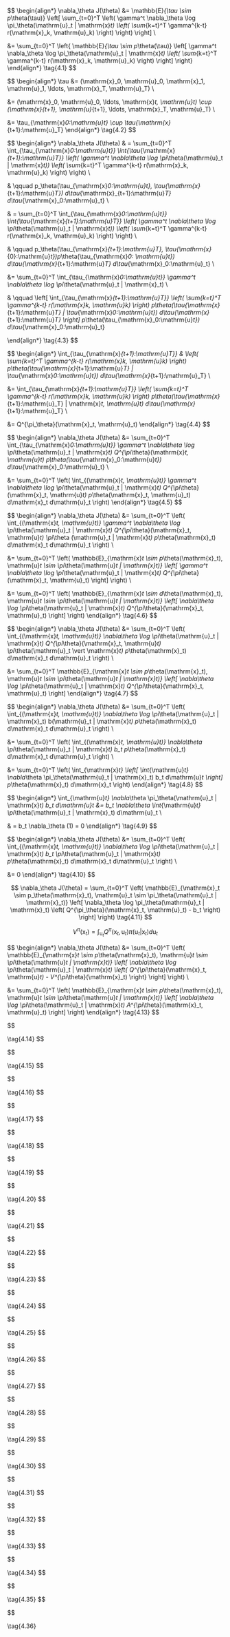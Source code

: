 $$
\begin{align*}
\nabla_\theta J(\theta) &= \mathbb{E}_{\tau \sim p_\theta(\tau)} \left[ \sum_{t=0}^T \left( \gamma^t \nabla_\theta \log \pi_\theta(\mathrm{u}_t | \mathrm{x}_t) \left( \sum_{k=t}^T \gamma^{k-t} r(\mathrm{x}_k, \mathrm{u}_k) \right) \right) \right] \\

&= \sum_{t=0}^T \left\{ \mathbb{E}_{\tau \sim p_\theta(\tau)} \left[ \gamma^t \nabla_\theta \log \pi_\theta(\mathrm{u}_t | \mathrm{x}_t) \left( \sum_{k=t}^T \gamma^{k-t} r(\mathrm{x}_k, \mathrm{u}_k) \right) \right] \right\}
\end{align*}
\tag{4.1}
$$

$$
\begin{align*}
\tau &= (\mathrm{x}_0, \mathrm{u}_0, \mathrm{x}_1, \mathrm{u}_1, \ldots, \mathrm{x}_T, \mathrm{u}_T) \\

&= (\mathrm{x}_0, \mathrm{u}_0, \ldots, \mathrm{x}_t, \mathrm{u}_t) \cup (\mathrm{x}_{t+1}, \mathrm{u}_{t+1}, \ldots, \mathrm{x}_T, \mathrm{u}_T) \\

&= \tau_{\mathrm{x}_0:\mathrm{u}_t} \cup \tau_{\mathrm{x}_{t+1}:\mathrm{u}_T}
\end{align*}
\tag{4.2}
$$

$$
\begin{align*}
\nabla_\theta J(\theta) & = \sum_{t=0}^T \int_{\tau_{\mathrm{x}_0:\mathrm{u}_t}} \int_{\tau_{\mathrm{x}_{t+1}:\mathrm{u}_T}} \left( \gamma^t \nabla_\theta \log \pi_\theta(\mathrm{u}_t | \mathrm{x}_t)) \left( \sum_{k=t}^T \gamma^{k-t} r(\mathrm{x}_k, \mathrm{u}_k) \right) \right) \\

& \qquad p_\theta(\tau_{\mathrm{x}_0:\mathrm{u}_t}, \tau_{\mathrm{x}_{t+1}:\mathrm{u}_T}) d\tau_{\mathrm{x}_{t+1}:\mathrm{u}_T} d\tau_{\mathrm{x}_0:\mathrm{u}_t} \\

& = \sum_{t=0}^T \int_{\tau_{\mathrm{x}_0:\mathrm{u}_t}} \int_{\tau_{\mathrm{x}_{t+1}:\mathrm{u}_T}} \left( \gamma^t \nabla_\theta \log \pi_\theta(\mathrm{u}_t | \mathrm{x}_t)) \left( \sum_{k=t}^T \gamma^{k-t} r(\mathrm{x}_k, \mathrm{u}_k) \right) \right) \\

& \qquad p_\theta(\tau_{\mathrm{x}_{t+1}:\mathrm{u}_T}, \tau_{\mathrm{x}_{0}:\mathrm{u}_t})p_\theta(\tau_{\mathrm{x}_0: \mathrm{u}_t}) d\tau_{\mathrm{x}_{t+1}:\mathrm{u}_T} d\tau_{\mathrm{x}_0:\mathrm{u}_t} \\

&= \sum_{t=0}^T \int_{\tau_{\mathrm{x}_0:\mathrm{u}_t}} \gamma^t \nabla_\theta \log \pi_\theta(\mathrm{u}_t | \mathrm{x}_t) \\

& \qquad \left[ \int_{\tau_{\mathrm{x}_{t+1}:\mathrm{u}_T}} \left( \sum_{k=t}^T \gamma^{k-t} r(\mathrm{x}_k, \mathrm{u}_k) \right) p_\theta(\tau_{\mathrm{x}_{t+1}:\mathrm{u}_T} | \tau_{\mathrm{x}_0:\mathrm{u}_t}) d\tau_{\mathrm{x}_{t+1}:\mathrm{u}_T} \right] p_\theta(\tau_{\mathrm{x}_0:\mathrm{u}_t}) d\tau_{\mathrm{x}_0:\mathrm{u}_t}

\end{align*}
\tag{4.3}
$$

$$
\begin{align*}
\int_{\tau_{\mathrm{x}_{t+1}:\mathrm{u}_T}} & \left( \sum_{k=t}^T \gamma^{k-t} r(\mathrm{x}_k, \mathrm{u}_k) \right) p_\theta(\tau_{\mathrm{x}_{t+1}:\mathrm{u}_T} | \tau_{\mathrm{x}_0:\mathrm{u}_t}) d\tau_{\mathrm{x}_{t+1}:\mathrm{u}_T} \\

&= \int_{\tau_{\mathrm{x}_{t+1}:\mathrm{u}_T}} \left( \sum_{k=t}^T \gamma^{k-t} r(\mathrm{x}_k, \mathrm{u}_k) \right) p_\theta(\tau_{\mathrm{x}_{t+1}:\mathrm{u}_T} | \mathrm{x}_t, \mathrm{u}_t) d\tau_{\mathrm{x}_{t+1}:\mathrm{u}_T} \\

&= Q^{\pi_\theta}(\mathrm{x}_t, \mathrm{u}_t)
\end{align*}
\tag{4.4}
$$

$$
\begin{align*}
\nabla_\theta J(\theta) &= \sum_{t=0}^T \int_{\tau_{\mathrm{x}_0:\mathrm{u}_t}} \gamma^t \nabla_\theta \log \pi_\theta(\mathrm{u}_t | \mathrm{x}_t) Q^{\pi_\theta}(\mathrm{x}_t, \mathrm{u}_t) p_\theta(\tau_{\mathrm{x}_0:\mathrm{u}_t}) d\tau_{\mathrm{x}_0:\mathrm{u}_t} \\

&= \sum_{t=0}^T \left( \int_{(\mathrm{x}_t, \mathrm{u}_t)} \gamma^t \nabla_\theta \log \pi_\theta(\mathrm{u}_t | \mathrm{x}_t) Q^{\pi_\theta}(\mathrm{x}_t, \mathrm{u}_t) p_\theta(\mathrm{x}_t, \mathrm{u}_t) d\mathrm{x}_t d\mathrm{u}_t \right)
\end{align*}
\tag{4.5}
$$

$$
\begin{align*}
\nabla_\theta J(\theta) &= \sum_{t=0}^T \left( \int_{(\mathrm{x}_t, \mathrm{u}_t)} \gamma^t \nabla_\theta \log \pi_\theta(\mathrm{u}_t | \mathrm{x}_t) Q^{\pi_\theta}(\mathrm{x}_t, \mathrm{u}_t) \pi_\theta (\mathrm{u}_t | \mathrm{x}_t) p_\theta(\mathrm{x}_t) d\mathrm{x}_t d\mathrm{u}_t \right) \\

&= \sum_{t=0}^T \left( \mathbb{E}_{\mathrm{x}_t \sim p_\theta(\mathrm{x}_t), \mathrm{u}_t \sim \pi_\theta(\mathrm{u}_t | \mathrm{x}_t)} \left[ \gamma^t \nabla_\theta \log \pi_\theta(\mathrm{u}_t | \mathrm{x}_t) Q^{\pi_\theta}(\mathrm{x}_t, \mathrm{u}_t) \right] \right) \\

&= \sum_{t=0}^T \left( \mathbb{E}_{\mathrm{x}_t \sim d_\theta(\mathrm{x}_t), \mathrm{u}_t \sim \pi_\theta(\mathrm{u}_t | \mathrm{x}_t)} \left[ \nabla_\theta \log \pi_\theta(\mathrm{u}_t | \mathrm{x}_t) Q^{\pi_\theta}(\mathrm{x}_t, \mathrm{u}_t) \right] \right)
\end{align*}
\tag{4.6}
$$

$$
\begin{align*}
\nabla_\theta J(\theta) &= \sum_{t=0}^T \left( \int_{(\mathrm{x}_t, \mathrm{u}_t)} \nabla_\theta \log \pi_\theta(\mathrm{u}_t | \mathrm{x}_t) Q^{\pi_\theta}(\mathrm{x}_t, \mathrm{u}_t) \pi_\theta(\mathrm{u}_t \vert \mathrm{x}_t) p_\theta(\mathrm{x}_t) d\mathrm{x}_t d\mathrm{u}_t \right) \\

&= \sum_{t=0}^T \mathbb{E}_{\mathrm{x}_t \sim p_\theta(\mathrm{x}_t), \mathrm{u}_t \sim \pi_\theta(\mathrm{u}_t | \mathrm{x}_t)} \left[ \nabla_\theta \log \pi_\theta(\mathrm{u}_t | \mathrm{x}_t) Q^{\pi_\theta}(\mathrm{x}_t, \mathrm{u}_t) \right]
\end{align*}
\tag{4.7}
$$

$$
\begin{align*}
\nabla_\theta J(\theta) &= \sum_{t=0}^T \left( \int_{(\mathrm{x}_t, \mathrm{u}_t)} \nabla_\theta \log \pi_\theta(\mathrm{u}_t | \mathrm{x}_t) b(\mathrm{u}_t | \mathrm{x}_t) p_\theta(\mathrm{x}_t) d\mathrm{x}_t d\mathrm{u}_t \right) \\

&= \sum_{t=0}^T \left( \int_{(\mathrm{x}_t, \mathrm{u}_t)} \nabla_\theta \pi_\theta(\mathrm{u}_t | \mathrm{x}_t) b_t p_\theta(\mathrm{x}_t) d\mathrm{x}_t d\mathrm{u}_t \right) \\

&= \sum_{t=0}^T \left( \int_{\mathrm{x}_t} \left[ \int_{\mathrm{u}_t} \nabla_\theta \pi_\theta(\mathrm{u}_t | \mathrm{x}_t) b_t d\mathrm{u}_t \right] p_\theta(\mathrm{x}_t) d\mathrm{x}_t \right)
\end{align*}
\tag{4.8}
$$

$$
\begin{align*}
\int_{\mathrm{u}_t} \nabla_\theta \pi_\theta(\mathrm{u}_t | \mathrm{x}_t) b_t d\mathrm{u}_t &= b_t \nabla_\theta \int_{\mathrm{u}_t} \pi_\theta(\mathrm{u}_t | \mathrm{x}_t) d\mathrm{u}_t \\

& = b_t \nabla_\theta (1) = 0
\end{align*}
\tag{4.9}
$$

$$
\begin{align*}
\nabla_\theta J(\theta) &= \sum_{t=0}^T \left( \int_{(\mathrm{x}_t, \mathrm{u}_t)} \nabla_\theta \log \pi_\theta(\mathrm{u}_t | \mathrm{x}_t) b_t \pi_\theta(\mathrm{u}_t | \mathrm{x}_t) p_\theta(\mathrm{x}_t) d\mathrm{x}_t d\mathrm{u}_t \right) \\

&= 0
\end{align*}
\tag{4.10}
$$

$$
\nabla_\theta J(\theta) = \sum_{t=0}^T \left( \mathbb{E}_{\mathrm{x}_t \sim p_\theta(\mathrm{x}_t), \mathrm{u}_t \sim \pi_\theta(\mathrm{u}_t | \mathrm{x}_t)} \left[ \nabla_\theta \log \pi_\theta(\mathrm{u}_t | \mathrm{x}_t) \left( Q^{\pi_\theta}(\mathrm{x}_t, \mathrm{u}_t) - b_t \right) \right] \right)
\tag{4.11}
$$

$$
V^\pi(\mathrm{x}_t)=\int_{\mathrm{u}_t}Q^{\pi}(\mathrm{x}_t, \mathrm{u}_t)\pi(\mathrm{u}_t \vert \mathrm{x}_t)d \mathrm{u}_t
\tag{4.12}
$$

$$
\begin{align*}
\nabla_\theta J(\theta) &= \sum_{t=0}^T \left( \mathbb{E}_{\mathrm{x}_t \sim p_\theta(\mathrm{x}_t), \mathrm{u}_t \sim \pi_\theta(\mathrm{u}_t | \mathrm{x}_t)} \left[ \nabla_\theta \log \pi_\theta(\mathrm{u}_t | \mathrm{x}_t) \left\{ Q^{\pi_\theta}(\mathrm{x}_t, \mathrm{u}_t) - V^{\pi_\theta}(\mathrm{x}_t) \right\} \right] \right) \\

&= \sum_{t=0}^T \left( \mathbb{E}_{\mathrm{x}_t \sim p_\theta(\mathrm{x}_t), \mathrm{u}_t \sim \pi_\theta(\mathrm{u}_t | \mathrm{x}_t)} \left[ \nabla_\theta \log \pi_\theta(\mathrm{u}_t | \mathrm{x}_t) A^{\pi_\theta}(\mathrm{x}_t, \mathrm{u}_t) \right] \right)
\end{align*}
\tag{4.13}
$$

$$

\tag{4.14}
$$

$$

\tag{4.15}
$$

$$

\tag{4.16}
$$

$$

\tag{4.17}
$$

$$

\tag{4.18}
$$

$$

\tag{4.19}
$$

$$

\tag{4.20}
$$

$$

\tag{4.21}
$$

$$

\tag{4.22}
$$

$$

\tag{4.23}
$$

$$

\tag{4.24}
$$

$$

\tag{4.25}
$$

$$

\tag{4.26}
$$

$$

\tag{4.27}
$$

$$

\tag{4.28}
$$

$$

\tag{4.29}
$$

$$

\tag{4.30}
$$

$$

\tag{4.31}
$$

$$

\tag{4.32}
$$

$$

\tag{4.33}
$$

$$

\tag{4.34}
$$

$$

\tag{4.35}
$$

$$

\tag{4.36}
